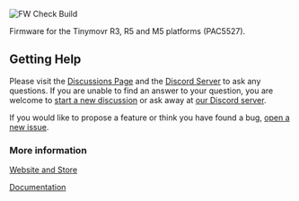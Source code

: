 ![FW Check Build](https://github.com/yconst/tinymovr/workflows/Tinymovr%20Firmware%20Check%2FBuild/badge.svg)

Firmware for the Tinymovr R3, R5 and M5 platforms (PAC5527).

## Getting Help

Please visit the [Discussions Page](https://github.com/tinymovr/Tinymovr/discussions) and the [Discord Server](https://discord.gg/vNvmpfthug) to ask any questions. If you are unable to find an answer to your question, you are welcome to [start a new discussion](https://github.com/tinymovr/Tinymovr/discussions/new/choose) or ask away at [our Discord server](https://discord.gg/vNvmpfthug).

If you would like to propose a feature or think you have found a bug, [open a new issue](https://github.com/tinymovr/Tinymovr/issues/new).

### More information

[Website and Store](https://tinymovr.com)

[Documentation](https://tinymovr.readthedocs.io)
